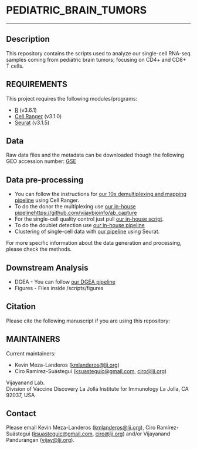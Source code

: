 # PEDIATRIC_BRAIN_TUMORS
------------

Description
------------

This repository contains the scripts used to analyze our single-cell RNA-seq samples coming from pediatric brain tumors; focusing on CD4+ and CD8+ T cells.

REQUIREMENTS
------------

This project requires the following modules/programs:

* [R](https://cran.r-project.org/) (v3.6.1)
* [Cell Ranger](https://support.10xgenomics.com/single-cell-gene-expression/software/pipelines/latest/what-is-cell-ranger) (v3.1.0)
* [Seurat](https://satijalab.org/seurat) (v3.1.5)

Data
------------
Raw data files and the metadata can be downloaded though the following GEO accession number: [GSE]()

Data pre-processing
------------

* You can follow the instructions for [our 10x demultiplexing and mapping pipeline](https://github.com/vijaybioinfo/cellranger_wrappeR) using Cell Ranger.
* To do the donor the multiplexing use [our in-house pipeline]()https://github.com/vijaybioinfo/ab_capture
* For the single-cell quality control just pull [our in-house script](https://github.com/vijaybioinfo/quality_control).
* To do the doublet detection use [our in-house pipeline]()
* Clustering of single-cell data with [our pipeline](https://github.com/vijaybioinfo/clustering) using Seurat.

For more specific information about the data generation and processing, please check the methods.

Downstream Analysis
------------
* DGEA - You can follow [our DGEA pipeline](https://github.com/vijaybioinfo/dgea)
* Figures - Files inside /scripts/figures 


Citation
--------------
Please cite the following manuscript if you are using this repository:


MAINTAINERS
-----------

Current maintainers:
* Kevin Meza-Landeros (kmlanderos@lji.org) 
* Ciro Ramírez-Suástegui (ksuasteguic@gmail.com, ciro@lji.org)

Vijayanand Lab.  
Division of Vaccine Discovery La Jolla Institute for Immunology La Jolla, CA 92037, USA

Contact
-----------
Please email Kevin Meza-Landeros (kmlanderos@lji.org), Ciro Ramírez-Suástegui (ksuasteguic@gmail.com, ciro@lji.org) and/or Vijayanand Pandurangan (vijay@lji.org).
